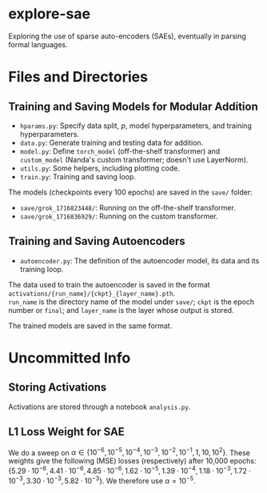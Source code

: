 # explore-sae
Exploring the use of sparse auto-encoders (SAEs), eventually in parsing formal languages.

# Files and Directories
## Training and Saving Models for Modular Addition

* `hparams.py`: Specify data split, $p$, model hyperparameters, and training hyperparameters.
* `data.py`: Generate training and testing data for addition.
* `model.py`: Define `torch_model` (off-the-shelf transformer) and `custom_model` (Nanda's custom transformer; doesn't use LayerNorm).
* `utils.py`: Some helpers, including plotting code.
* `train.py`: Training and saving loop.

The models (checkpoints every 100 epochs) are saved in the `save/` folder:

* `save/grok_1716823448/`: Running on the off-the-shelf transformer.
* `save/grok_1716836929/`: Running on the custom transformer.

## Training and Saving Autoencoders

* `autoencoder.py`: The definition of the autoencoder model, its data and its training loop.

The data used to train the autoencoder is saved in the format `activations/{run_name}/{ckpt}_{layer_name}.pth`.  
`run_name` is the directory name of the model under `save/`; `ckpt` is the epoch number or `final`; and `layer_name` is the layer whose output is stored.

The trained models are saved in the same format.

# Uncommitted Info
## Storing Activations
Activations are stored through a notebook `analysis.py`.

## L1 Loss Weight for SAE
We do a sweep on $\alpha \in \{10^{-6}, 10^{-5}, 10^{-4}, 10^{-3}, 10^{-2}, 10^{-1}, 1, 10, 10^2\}$. These weights give the following (MSE) losses (respectively) after 10,000 epochs: $\{5.29 \cdot 10^{-6}, 4.41 \cdot 10^{-6}, 4.85 \cdot 10^{-6}, 1.62 \cdot 10^{-5}, 1.39 \cdot 10^{-4}, 1.18 \cdot 10^{-3}, 1.72 \cdot 10^{-3}, 3.30 \cdot 10^{-3}, 5.82 \cdot 10^{-3}\}$. We therefore use $\alpha = 10^{-5}$.